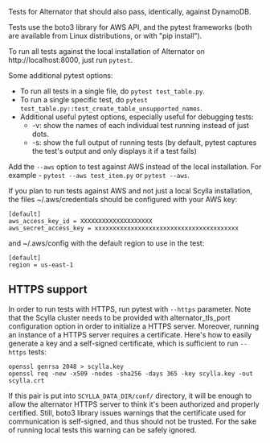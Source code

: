 Tests for Alternator that should also pass, identically, against DynamoDB.

Tests use the boto3 library for AWS API, and the pytest frameworks
(both are available from Linux distributions, or with "pip install").

To run all tests against the local installation of Alternator on
http://localhost:8000, just run `pytest`.

Some additional pytest options:
* To run all tests in a single file, do `pytest test_table.py`.
* To run a single specific test, do `pytest test_table.py::test_create_table_unsupported_names`.
* Additional useful pytest options, especially useful for debugging tests:
  * -v: show the names of each individual test running instead of just dots.
  * -s: show the full output of running tests (by default, pytest captures the test's output and only displays it if a test fails)

Add the `--aws` option to test against AWS instead of the local installation.
For example - `pytest --aws test_item.py` or `pytest --aws`.

If you plan to run tests against AWS and not just a local Scylla installation,
the files ~/.aws/credentials should be configured with your AWS key:

```
[default]
aws_access_key_id = XXXXXXXXXXXXXXXXXXXX
aws_secret_access_key = xxxxxxxxxxxxxxxxxxxxxxxxxxxxxxxxxxxxxxxx
```

and ~/.aws/config with the default region to use in the test:
```
[default]
region = us-east-1
```

## HTTPS support

In order to run tests with HTTPS, run pytest with `--https` parameter. Note that the Scylla cluster needs to be provided
with alternator\_tls\_port configuration option in order to initialize a HTTPS server.
Moreover, running an instance of a HTTPS server requires a certificate. Here's how to easily generate
a key and a self-signed certificate, which is sufficient to run `--https` tests:

```
openssl genrsa 2048 > scylla.key
openssl req -new -x509 -nodes -sha256 -days 365 -key scylla.key -out scylla.crt
```

If this pair is put into `SCYLLA_DATA_DIR/conf/` directory, it will be enough
to allow the alternator HTTPS server to think it's been authorized and properly certified.
Still, boto3 library issues warnings that the certificate used for communication is self-signed,
and thus should not be trusted. For the sake of running local tests this warning can be safely ignored.

